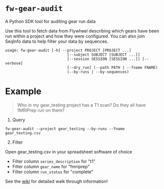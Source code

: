 # `fw-gear-audit`
A Python SDK tool for auditing gear run data

Use this tool to fetch data from Flywheel describing which gears have been run within a project and how they were configured. You can also join SeqInfo data to help filter your data by sequences.

```
usage: fw-gear-audit [-h] --project PROJECT [PROJECT ...]
                            [--subject SUBJECT [SUBJECT ...]]
                            [--session SESSION [SESSION ...]] [--verbose]
                            [--dry_run] (--path PATH | --fname FNAME)
                            (--by-runs | --by-sequences)
```

# Example

> Who in my gear_testing project has a T1 scan? Do they all have fMRIPrep run on them?

1. Query
```
fw-gear-audit --project gear_testing --by-runs --fname gear_testing.csv
```

2. Filter

Open gear_testing.csv in your spreadsheet software of choice

- Filter column `series_description` for "t1"
- Filter column `gear_name` for "fmriprep"
- Filter column `run_status` for "complete"

See the [wiki](https://github.com/PennBBL/fw-gear-audit/wiki) for detailed walk through information!
